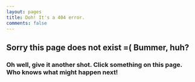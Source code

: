 ```yaml
---
layout: pages
title: Doh! It's a 404 error.
comments: false
---
```


<p><h2>Sorry this page does not exist =( Bummer, huh?</h2></p>
<p><h3>Oh well, give it another shot. Click something on this page. Who knows what might happen next!</h3></p>